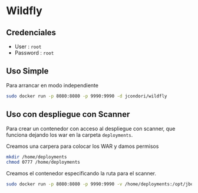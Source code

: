 # Wildfly

## Credenciales

 - User : `root`
 - Password : `root`

## Uso Simple

Para arrancar en modo independiente
```bash
sudo docker run -p 8080:8080 -p 9990:9990 -d jcondori/wildfly
```

## Uso con despliegue con Scanner

Para crear un contenedor con acceso al despliegue con scanner, que funciona dejando los war en la carpeta `deployments`.

Creamos una carpera para colocar los WAR y damos permisos
```bash
mkdir /home/deployments
chmod 0777 /home/deployments
```
Creamos el contenedor especificando la ruta para el scanner.
```bash
sudo docker run -p 8080:8080 -p 9990:9990 -v /home/deployments:/opt/jboss/wildfly/standalone/deployments -d jcondori/wildfly
```